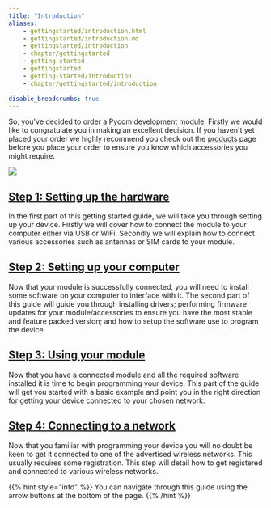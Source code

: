 ```yaml
---
title: "Introduction"
aliases:
    - gettingstarted/introduction.html
    - gettingstarted/introduction.md
    - gettingstarted/introduction    
    - chapter/gettingstarted
    - getting-started
    - gettingstarted    
    - getting-started/introduction
    - chapter/gettingstarted/introduction
    
disable_breadcrumbs: true
---
```

So, you've decided to order a Pycom development module. Firstly we would like to congratulate you in making an excellent decision. If you haven't yet placed your order we highly recommend you check out the [products](/products) page before you place your order to ensure you know which accessories you might require.

![](/gitbook/assets/getting_started%20%281%29.png)

## [Step 1: Setting up the hardware](connection/)

In the first part of this getting started guide, we will take you through setting up your device. Firstly we will cover how to connect the module to your computer either via USB or WiFi. Secondly we will explain how to connect various accessories such as antennas or SIM cards to your module.

## [Step 2: Setting up your computer](installation/)

Now that your module is successfully connected, you will need to install some software on your computer to interface with it. The second part of this guide will guide you through installing drivers; performing firmware updates for your module/accessories to ensure you have the most stable and feature packed version; and how to setup the software use to program the device.

## [Step 3: Using your module](programming/)

Now that you have a connected module and all the required software installed it is time to begin programming your device. This part of the guide will get you started with a basic example and point you in the right direction for getting your device connected to your chosen network.

## [Step 4: Connecting to a network](registration/)

Now that you familiar with programming your device you will no doubt be keen to get it connected to one of the advertised wireless networks. This usually requires some registration. This step will detail how to get registered and connected to various wireless networks.

{{% hint style="info" %}}
You can navigate through this guide using the arrow buttons at the bottom of the page.
{{% /hint %}}
